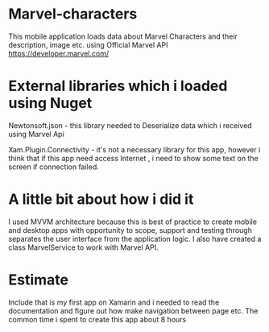 # Marvel-characters

This mobile application loads data about Marvel Characters and their description, image etc. using Official Marvel API  https://developer.marvel.com/

# External libraries which i loaded using Nuget

Newtonsoft.json - this library needed to Deserialize data which i received using Marvel Api

Xam.Plugin.Connectivity - it's not a necessary library for this app, however i think that if this app need access Internet , i need to show some text on the screen if connection failed.

# A little bit about how i did it

I used MVVM architecture because this is best of practice to create mobile and desktop apps with opportunity  to scope,  support and testing through separates the user interface from the application logic.
I also have created a class MarvelService to work with Marvel API.

# Estimate

Include that is my first app on Xamarin and i needed to read the documentation and figure out how make navigation between page etc. The common time i spent to create this app about 8 hours
